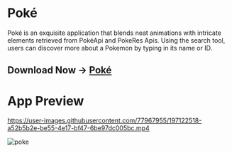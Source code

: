 # Poké
Poké is an exquisite application that blends neat animations with intricate elements retrieved from PokéApi and PokeRes Apis. Using the search tool, users can discover more about a Pokemon by typing in its name or ID.

## Download Now -> [Poké](https://github.com/ShubhranshuArya/Poke/raw/main/Download%20Apk/poke_app.apk)

# App Preview

https://user-images.githubusercontent.com/77967955/197122518-a52b5b2e-be55-4e17-bf47-6be97dc005bc.mp4

![poke](https://user-images.githubusercontent.com/77967955/196111344-0a576de5-cdb9-47c6-b72d-048c403b7727.png)

